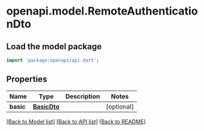 # openapi.model.RemoteAuthenticationDto

## Load the model package
```dart
import 'package:openapi/api.dart';
```

## Properties
Name | Type | Description | Notes
------------ | ------------- | ------------- | -------------
**basic** | [**BasicDto**](BasicDto.md) |  | [optional] 

[[Back to Model list]](../README.md#documentation-for-models) [[Back to API list]](../README.md#documentation-for-api-endpoints) [[Back to README]](../README.md)



